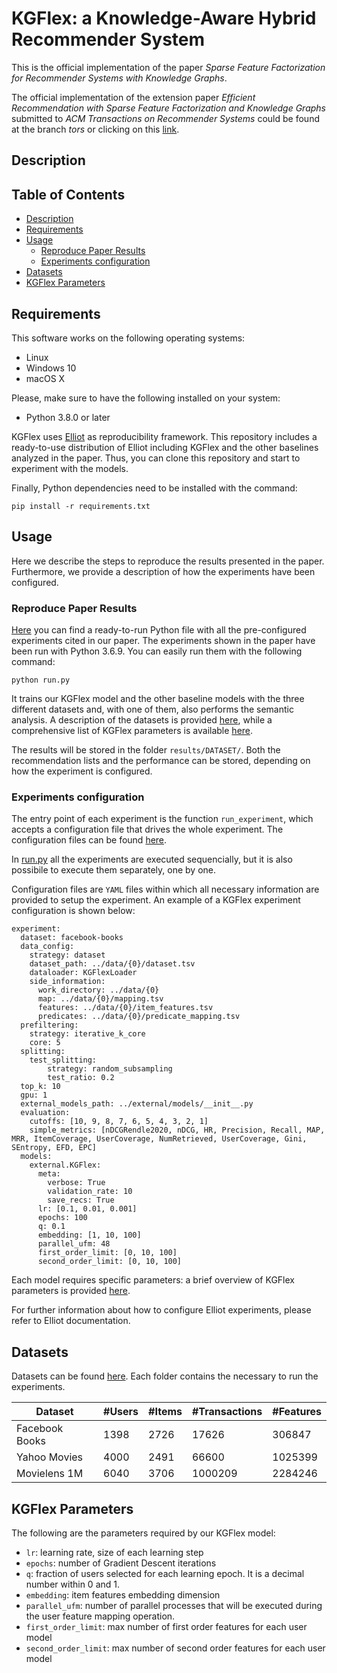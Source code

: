 # KGFlex: a Knowledge-Aware Hybrid Recommender System

This is the official implementation of the paper
*Sparse Feature Factorization for Recommender Systems with Knowledge Graphs*.

The official implementation of the extension paper *Efficient Recommendation with Sparse Feature Factorization and Knowledge Graphs* submitted to *ACM Transactions on Recommender Systems* could be found at the branch *tors* or clicking on this [link](https://github.com/sisinflab/KGFlex/tree/tors).

## Description

## Table of Contents

- [Description](#description)
- [Requirements](#requirements)
- [Usage](#usage)
  - [Reproduce Paper Results](#reproduce-paper-results)
  - [Experiments configuration](#experiments-configuration)
- [Datasets](#datasets)
- [KGFlex Parameters](#kgflex-parameters)

## Requirements 

This software works on the following operating systems:

* Linux
* Windows 10
* macOS X

Please, make sure to have the following installed on your system:

* Python 3.8.0 or later

KGFlex uses [Elliot](https://github.com/sisinflab/elliot) as reproducibility framework. This repository includes a ready-to-use distribution of Elliot including KGFlex and the other baselines analyzed in the paper. Thus, you can clone this repository and start to experiment with the models.

Finally, Python dependencies need to be installed with the command:

```
pip install -r requirements.txt
```

## Usage

Here we describe the steps to reproduce the results presented in the paper. Furthermore, we provide a description of how the experiments have been configured.

### Reproduce Paper Results

[Here](run.py) you can find a ready-to-run Python file with all the pre-configured experiments cited in our paper.
The experiments shown in the paper have been run with Python 3.6.9.
You can easily run them with the following command:

```
python run.py
```

It trains our KGFlex model and the other baseline models with the three different datasets and, with one of them, also performs the semantic analysis.
A description of the datasets is provided [here](#datasets), while a comprehensive list of KGFlex parameters is available [here](#).

The results will be stored in the folder ```results/DATASET/```. Both the recommendation lists and the performance can be stored, depending on how the experiment is configured.

### Experiments configuration

The entry point of each experiment is the function ```run_experiment```, which accepts a configuration file that drives the whole experiment.
The configuration files can be found [here](config_files/).

In [run.py](run.py) all the experiments are executed sequencially, but it is also possibile to execute them separately, one by one.


Configuration files are ```YAML``` files within which all necessary information are provided to setup the experiment. An example of a KGFlex experiment configuration is shown below:

```
experiment:
  dataset: facebook-books
  data_config:
    strategy: dataset
    dataset_path: ../data/{0}/dataset.tsv
    dataloader: KGFlexLoader
    side_information:
      work_directory: ../data/{0}
      map: ../data/{0}/mapping.tsv
      features: ../data/{0}/item_features.tsv
      predicates: ../data/{0}/predicate_mapping.tsv
  prefiltering:
    strategy: iterative_k_core
    core: 5
  splitting:
    test_splitting:
        strategy: random_subsampling
        test_ratio: 0.2
  top_k: 10
  gpu: 1
  external_models_path: ../external/models/__init__.py
  evaluation:
    cutoffs: [10, 9, 8, 7, 6, 5, 4, 3, 2, 1]
    simple_metrics: [nDCGRendle2020, nDCG, HR, Precision, Recall, MAP, MRR, ItemCoverage, UserCoverage, NumRetrieved, UserCoverage, Gini, SEntropy, EFD, EPC]
  models:
    external.KGFlex:
      meta:
        verbose: True
        validation_rate: 10
        save_recs: True
      lr: [0.1, 0.01, 0.001]
      epochs: 100
      q: 0.1
      embedding: [1, 10, 100]
      parallel_ufm: 48
      first_order_limit: [0, 10, 100]
      second_order_limit: [0, 10, 100]
 ```

Each model requires specific parameters: a brief overview of KGFlex parameters is provided [here](#kgflex-parameters).

For further information about how to configure Elliot experiments, please refer to Elliot documentation.



## Datasets

Datasets can be found [here](data). Each folder contains the necessary to run the experiments.

Dataset | #Users | #Items | #Transactions | #Features
-- | -- | -- | -- | --
Facebook Books | 1398 | 2726 | 17626 | 306847
Yahoo Movies | 4000 |  2491 | 66600 | 1025399
Movielens 1M | 6040 | 3706 | 1000209 | 2284246

## KGFlex Parameters

The following are the parameters required by our KGFlex model:
- ```lr```: learning rate, size of each learning step
- ```epochs```: number of Gradient Descent iterations
- ```q```: fraction of users selected for each learning epoch. It is a decimal number within 0 and 1. 
- ```embedding```: item features embedding dimension
- ```parallel_ufm```: number of parallel processes that will be executed during the user feature mapping operation.
- ```first_order_limit```: max number of first order features for each user model
- ```second_order_limit```: max number of second order features for each user model
